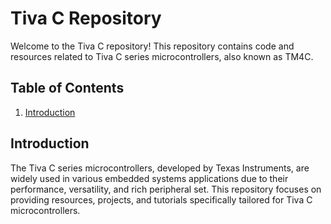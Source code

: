 # Tiva C Repository

Welcome to the Tiva C repository! This repository contains code and resources related to Tiva C series microcontrollers, also known as TM4C.

## Table of Contents

1. [Introduction](#introduction)


## Introduction

The Tiva C series microcontrollers, developed by Texas Instruments, are widely used in various embedded systems applications due to their performance, versatility, and rich peripheral set. This repository focuses on providing resources, projects, and tutorials specifically tailored for Tiva C microcontrollers.
